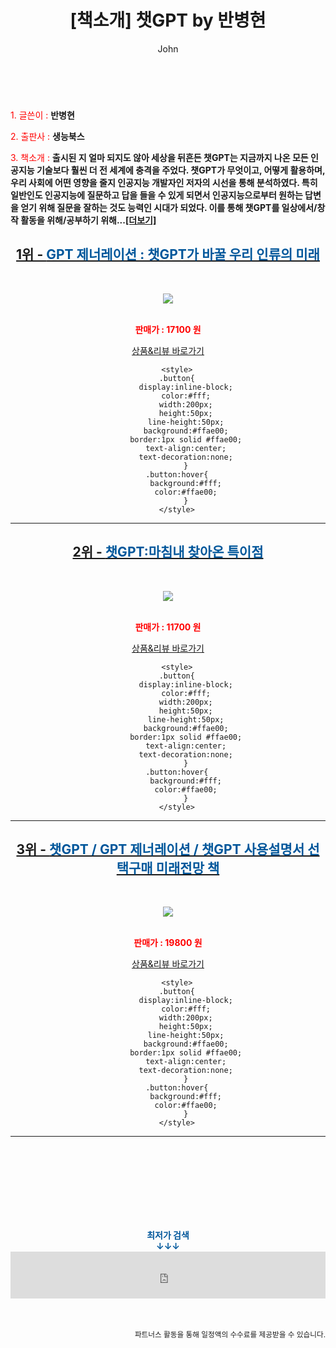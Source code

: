 ﻿---
layout: post
title:  "[책소개] 챗GPT by 반병현"
author: John
categories: [ 도서 ]
tags: [ 챗gpt, 챗gpt 한국어, 챗gpt 가입, 챗gpt 앱, 챗gpt api, 챗gpt 유료, 챗gpt 오류, 챗gpt 뜻, 챗gpt 번역, 챗gpt 자소서 ]
image: https://search1.kakaocdn.net/thumb/R120x174.q85/?fname=http%3A%2F%2Ft1.daumcdn.net%2Flbook%2Fimage%2F6276073%3Ftimestamp%3D20230303181547 
description: "[책소개] 챗GPT by 반병현"
toc: true
toc_sticky: true
---

<br>
<p>
<font color='#ff0000'>1. 글쓴이 : </font><b>반병현</b>
<p>
<font color='#ff0000'>2. 출판사 : </font><b>생능북스</b>
<p>
<font color='#ff0000'>3. 책소개 : </font><b>출시된 지 얼마 되지도 않아 세상을 뒤흔든 챗GPT는 지금까지 나온 모든 인공지능 기술보다 훨씬 더 전 세계에 충격을 주었다. 챗GPT가 무엇이고, 어떻게 활용하며, 우리 사회에 어떤 영향을 줄지 인공지능 개발자인 저자의 시선을 통해 분석하였다. 특히 일반인도 인공지능에 질문하고 답을 들을 수 있게 되면서 인공지능으로부터 원하는 답변을 얻기 위해 질문을 잘하는 것도 능력인 시대가 되었다. 이를 통해 챗GPT를 일상에서/창작 활동을 위해/공부하기 위해...<a href="https://link.coupang.com/re/AFFSDP?lptag=AF7307611&pageKey=7133267782&itemId=17892005471&vendorItemId=85054912348&traceid=V0-153-6ab736db19957bb8&requestid=20230303211239898568070" target="_blank">[더보기]</a></b>
<p>
    
<center><h2><a href="https://link.coupang.com/re/AFFSDP?lptag=AF7307611&pageKey=7133267782&itemId=17892005471&vendorItemId=85054912348&traceid=V0-153-6ab736db19957bb8&requestid=20230303211239898568070" target="_blank"><b>1위 - <font color='#01579B'>GPT 제너레이션 : 챗GPT가 바꿀 우리 인류의 미래</font></b></a></h2><br>

<a href="https://link.coupang.com/re/AFFSDP?lptag=AF7307611&pageKey=7133267782&itemId=17892005471&vendorItemId=85054912348&traceid=V0-153-6ab736db19957bb8&requestid=20230303211239898568070" target="_blank"><img src="https://static.coupangcdn.com/image/vendor_inventory/1f2c/b1617475e65a08612c42ab1482d99a03b6e205d85095a232912a65ee03be.png"></a><br><br>

<b><font color='#ff0000'>판매가 : 17100 원</font></b><br>

<a href="https://link.coupang.com/re/AFFSDP?lptag=AF7307611&pageKey=7133267782&itemId=17892005471&vendorItemId=85054912348&traceid=V0-153-6ab736db19957bb8&requestid=20230303211239898568070" target="_blank" class="button">상품&리뷰 바로가기</a><p>

        <style>
        .button{
            display:inline-block;
            color:#fff;
            width:200px;
            height:50px;
            line-height:50px;
            background:#ffae00;
            border:1px solid #ffae00;
            text-align:center;
            text-decoration:none;
            }
        .button:hover{
            background:#fff;
            color:#ffae00;
            }
        </style>

<hr>

<center><h2><a href="https://link.coupang.com/re/AFFSDP?lptag=AF7307611&pageKey=7109734691&itemId=17770197235&vendorItemId=84934404507&traceid=V0-153-b63bea682cb49c32&requestid=20230303211239898568070" target="_blank"><b>2위 - <font color='#01579B'>챗GPT:마침내 찾아온 특이점</font></b></a></h2><br>

<a href="https://link.coupang.com/re/AFFSDP?lptag=AF7307611&pageKey=7109734691&itemId=17770197235&vendorItemId=84934404507&traceid=V0-153-b63bea682cb49c32&requestid=20230303211239898568070" target="_blank"><img src="https://static.coupangcdn.com/image/vendor_inventory/0e1f/617a65b92c1bf6623fd12d38430f23d8124ec4a46c99080424022ce50df2.png"></a><br><br>

<b><font color='#ff0000'>판매가 : 11700 원</font></b><br>

<a href="https://link.coupang.com/re/AFFSDP?lptag=AF7307611&pageKey=7109734691&itemId=17770197235&vendorItemId=84934404507&traceid=V0-153-b63bea682cb49c32&requestid=20230303211239898568070" target="_blank" class="button">상품&리뷰 바로가기</a><p>

        <style>
        .button{
            display:inline-block;
            color:#fff;
            width:200px;
            height:50px;
            line-height:50px;
            background:#ffae00;
            border:1px solid #ffae00;
            text-align:center;
            text-decoration:none;
            }
        .button:hover{
            background:#fff;
            color:#ffae00;
            }
        </style>

<hr>

<center><h2><a href="https://link.coupang.com/re/AFFSDP?lptag=AF7307611&pageKey=7140940378&itemId=17928102908&vendorItemId=85090450465&traceid=V0-153-95f9700d2c1eb602&requestid=20230303211239898568070" target="_blank"><b>3위 - <font color='#01579B'>챗GPT / GPT 제너레이션 / 챗GPT 사용설명서 선택구매 미래전망 책</font></b></a></h2><br>

<a href="https://link.coupang.com/re/AFFSDP?lptag=AF7307611&pageKey=7140940378&itemId=17928102908&vendorItemId=85090450465&traceid=V0-153-95f9700d2c1eb602&requestid=20230303211239898568070" target="_blank"><img src="https://static.coupangcdn.com/image/vendor_inventory/f993/9779b94f4024ac60fd3e03db3717dd1e502bd057f57d66b7164894a286a3.jpg"></a><br><br>

<b><font color='#ff0000'>판매가 : 19800 원</font></b><br>

<a href="https://link.coupang.com/re/AFFSDP?lptag=AF7307611&pageKey=7140940378&itemId=17928102908&vendorItemId=85090450465&traceid=V0-153-95f9700d2c1eb602&requestid=20230303211239898568070" target="_blank" class="button">상품&리뷰 바로가기</a><p>

        <style>
        .button{
            display:inline-block;
            color:#fff;
            width:200px;
            height:50px;
            line-height:50px;
            background:#ffae00;
            border:1px solid #ffae00;
            text-align:center;
            text-decoration:none;
            }
        .button:hover{
            background:#fff;
            color:#ffae00;
            }
        </style>

<hr>

<br><br><br><br><br><br><br>
<center><b><font color='#01579B' size='medium'>최저가 검색<br>
↓↓↓</font></b></center>
<center><iframe src="https://coupa.ng/b1Tbjx" width="100%" height="75" frameborder="0" scrolling="no" referrerpolicy="unsafe-url"></iframe></center>
<br><br>
<p>
<small>
    <div align="right">파트너스 활동을 통해 일정액의 수수료를 제공받을 수 있습니다.</div>
</small>
</p>
